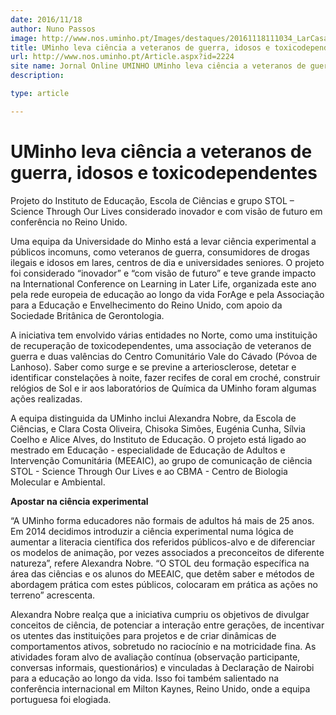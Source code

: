 ```yaml
---
date: 2016/11/18
author: Nuno Passos
image: http://www.nos.uminho.pt/Images/destaques/20161118111034_LarCasadeSoPedroemBarroselasVianavisitadeAlexandraNobre.jpg
title: UMinho leva ciência a veteranos de guerra, idosos e toxicodependentes
url: http://www.nos.uminho.pt/Article.aspx?id=2224
site name: Jornal Online UMINHO UMinho leva ciência a veteranos de guerra, idosos e toxicodependentes
description: 

type: article

---
```

# UMinho leva ciência a veteranos de guerra, idosos e toxicodependentes




Projeto do Instituto de Educação, Escola de Ciências e grupo STOL – Science Through Our Lives considerado inovador e com visão de futuro em conferência no Reino Unido.

Uma equipa da Universidade do Minho está a levar ciência experimental a públicos incomuns, como veteranos de guerra, consumidores de drogas ilegais e idosos em lares, centros de dia e universidades seniores. O projeto foi considerado “inovador” e “com visão de futuro” e teve grande impacto na International Conference on Learning in Later Life, organizada este ano pela rede europeia de educação ao longo da vida ForAge e pela Associação para a Educação e Envelhecimento do Reino Unido, com apoio da Sociedade Britânica de Gerontologia.

A iniciativa tem envolvido várias entidades no Norte, como uma instituição de recuperação de toxicodependentes, uma associação de veteranos de guerra e duas valências do Centro Comunitário Vale do Cávado (Póvoa de Lanhoso). Saber como surge e se previne a arteriosclerose, detetar e identificar constelações à noite, fazer recifes de coral em croché, construir relógios de Sol e ir aos laboratórios de Química da UMinho foram algumas ações realizadas.

A equipa distinguida da UMinho inclui Alexandra Nobre, da Escola de Ciências, e Clara Costa Oliveira, Chisoka Simões, Eugénia Cunha, Sílvia Coelho e Alice Alves, do Instituto de Educação. O projeto está ligado ao mestrado em Educação - especialidade de Educação de Adultos e Intervenção Comunitária (MEEAIC), ao grupo de comunicação de ciência STOL - Science Through Our Lives e ao CBMA - Centro de Biologia Molecular e Ambiental.

**Apostar na ciência experimental** 

“A UMinho forma educadores não formais de adultos há mais de 25 anos. Em 2014 decidimos introduzir a ciência experimental numa lógica de aumentar a literacia científica dos referidos públicos-alvo e de diferenciar os modelos de animação, por vezes associados a preconceitos de diferente natureza”, refere Alexandra Nobre. “O STOL deu formação específica na área das ciências e os alunos do MEEAIC, que detêm saber e métodos de abordagem prática com estes públicos, colocaram em prática as ações no terreno” acrescenta.

Alexandra Nobre realça que a iniciativa cumpriu os objetivos de divulgar conceitos de ciência, de potenciar a interação entre gerações, de incentivar os utentes das instituições para projetos e de criar dinâmicas de comportamentos ativos, sobretudo no raciocínio e na motricidade fina. As atividades foram alvo de avaliação contínua (observação participante, conversas informais, questionários) e vinculadas à Declaração de Nairobi para a educação ao longo da vida. Isso foi também salientado na conferência internacional em Milton Kaynes, Reino Unido, onde a equipa portuguesa foi elogiada.
